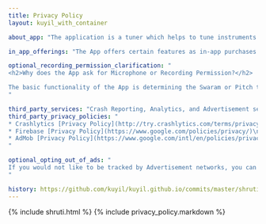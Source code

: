 ```yaml
---
title: Privacy Policy
layout: kuyil_with_container

about_app: "The application is a tuner which helps to tune instruments and voice to Carnatic swarams. It detects the swaram by listening to your voice or instrument. It provides visual clues to assist accurate tuning."

in_app_offerings: "The App offers certain features as in-app purchases that enhance or extend the functionality of the App"

optional_recording_permission_clarification: "
<h2>Why does the App ask for Microphone or Recording Permission?</h2>

The basic functionality of the App is determining the Swaram or Pitch that you sing or play. To do that, the App has to listen to the mic, capture a short duration of audio, typically less than a second to a few seconds and analyze the musical pitch. We do not store or transfer the captured sound, nor use it for any other purpose.
"

third_party_services: "Crash Reporting, Analytics, and Advertisement services"
third_party_privacy_policies: "
* Crashlytics [Privacy Policy](http://try.crashlytics.com/terms/privacy-policy.pdf)\n
* Firebase [Privacy Policy](https://www.google.com/policies/privacy/)\n
* AdMob [Privacy Policy](https://www.google.com/intl/en/policies/privacy/)\n
"

optional_opting_out_of_ads: "
If you would not like to be tracked by Advertisement networks, you can buy one of the in-app features that will remove ads. Please note that Crash Reporting and Analytics modules will still continue to collect anonymous usage information as they are essential for maintaining and improving quality of the App.
"

history: https://github.com/kuyil/kuyil.github.io/commits/master/shruti/privacy/index.markdown
---
```


{% include shruti.html %}
{% include privacy_policy.markdown %}
